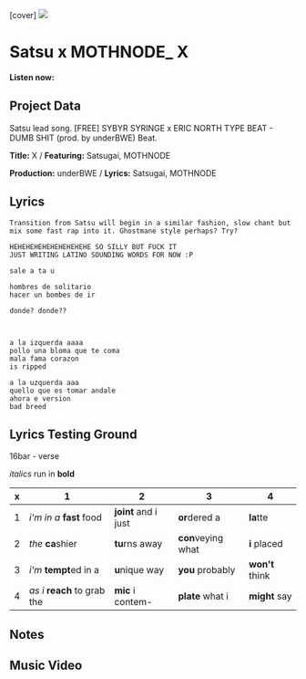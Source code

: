 [cover] ![](57175019_319474918741616_8502199518755923887_n.jpg)

# Satsu x MOTHNODE_ X

**Listen now:** 

## Project Data

Satsu lead song.
[FREE] SYBYR  SYRINGE x ERIC NORTH TYPE BEAT - DUMB SHIT  (prod. by underBWE)
Beat.

**Title:** X / **Featuring:** Satsugai, MOTHNODE

**Production:** underBWE / **Lyrics:** Satsugai, MOTHNODE

## Lyrics

```
Transition from Satsu will begin in a similar fashion, slow chant but mix some fast rap into it. Ghostmane style perhaps? Try?

HEHEHEHEHEHEHEHEHEHE SO SILLY BUT FUCK IT
JUST WRITING LATINO SOUNDING WORDS FOR NOW :P

sale a ta u

hombres de solitario
hacer un bombes de ir

donde? donde??



a la izquerda aaaa
pollo una bloma que te coma
mala fama corazon 
is ripped

a la uzquerda aaa
quello que es tomar andale
ahora e version
bad breed

```

## Lyrics Testing Ground

16bar - verse

*italics* run in
**bold**

| x | 1 | 2 | 3 | 4 |
|---|---|---|---|---|
| 1 | *i'm in a* **fast** food | **joint** and i just  | **or**dered a  | **la**tte  |
| 2 | *the* **ca**shier | **tu**rns away  |  **con**veying what |  **i** placed |
| 3 | *i'm* **tempt**ed in a | **u**nique way  |  **you** probably |  **won't** think |
| 4 | *as i* **reach** to grab the |  **mic** i contem-  | **plate** what i | **might** say |

## Notes

## Music Video
